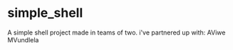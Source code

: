 # simple_shell
A simple shell project made in teams of two.
i've partnered up with: AViwe MVundlela
